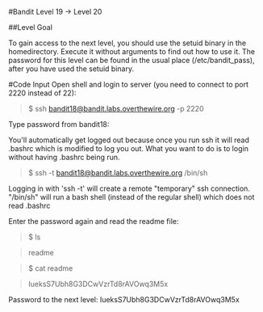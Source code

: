 #Bandit Level 19 → Level 20

##Level Goal

To gain access to the next level, you should use the setuid binary in the homedirectory. Execute it without arguments to find out how to use it. The password for this level can be found in the usual place (/etc/bandit_pass), after you have used the setuid binary.

#Code Input
Open shell and login to server (you need to connect to port 2220 instead of 22):
>$ ssh bandit18@bandit.labs.overthewire.org -p 2220 

Type password from bandit18: 

You'll automatically get logged out because once you run ssh it will read .bashrc which is modified to log you out. What you want to do is to login without having .bashrc being run. 
>$ ssh -t bandit18@bandit.labs.overthewire.org /bin/sh

Logging in with 'ssh -t' will create a remote "temporary" ssh connection. "/bin/sh" will run a bash shell (instead of the regular shell) which does not read .bashrc

Enter the password again and read the readme file:
>$ ls

>readme

>$ cat readme

>IueksS7Ubh8G3DCwVzrTd8rAVOwq3M5x

Password to the next level: IueksS7Ubh8G3DCwVzrTd8rAVOwq3M5x
